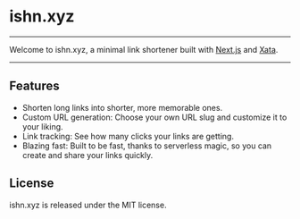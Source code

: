 # ishn.xyz

---

Welcome to ishn.xyz, a minimal link shortener built with [Next.js](https://nextjs.org/) and [Xata](https://xata.io/).

---

## Features

- Shorten long links into shorter, more memorable ones.
- Custom URL generation: Choose your own URL slug and customize it to your liking.
- Link tracking: See how many clicks your links are getting.
- Blazing fast: Built to be fast, thanks to serverless magic, so you can create and share your links quickly.

## License

ishn.xyz is released under the MIT license.
